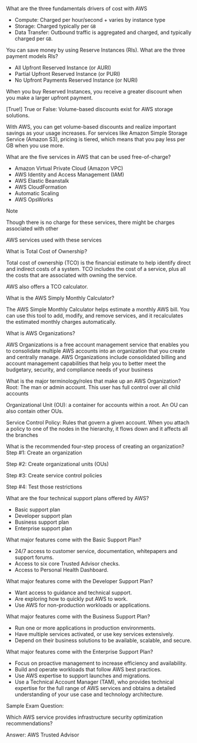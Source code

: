 What are the three fundamentals drivers of cost with AWS
- Compute: Charged per hour/second + varies by instance type
- Storage: Charged typically per `GB`
- Data Transfer: Outbound traffic is aggregated and charged, and typically charged per `GB`. 



You can save money by using Reserve Instances (RIs). What are the three payment models RIs?

- All Upfront Reserved Instance (or AURI)
- Partial Upfront Reserved Instance (or PURI)
- No Upfront Payments Reserved Instance (or NURI)

When you buy Reserved Instances, you receive a greater discount when you make a larger upfront payment.



[True!] True or False: Volume-based discounts exist for AWS storage solutions.


With AWS, you can get volume-based discounts and realize important savings as your usage increases. For services like Amazon Simple Storage Service (Amazon S3), pricing is tiered, which means that you pay less per GB when you use more.



What are the five services in AWS that can be used free-of-charge?
- Amazon Virtual Private Cloud (Amazon VPC)
- AWS Identity and Access Management (IAM)
- AWS Elastic Beanstalk
- AWS CloudFormation
- Automatic Scaling
- AWS OpsWorks

> [!NOTE]
> Though there is no charge for these services, there might be charges associated with other

AWS services used with these services



What is Total Cost of Ownership?

Total cost of ownership (TCO) is the financial estimate to help identify direct and indirect costs of a system. TCO includes the cost of a service, plus all the costs that are associated with owning the service.

AWS also offers a TCO calculator.


What is the AWS Simply Monthly Calculator?

The AWS Simple Monthly Calculator helps estimate a monthly AWS bill. You can use this tool to add, modify, and remove services, and it recalculates the estimated monthly charges automatically.


What is AWS Organizations?

AWS Organizations is a free account management service that enables you to consolidate multiple AWS accounts into an organization that you create and centrally manage. AWS Organizations include consolidated billing and account management capabilities that help you to better meet the budgetary, security, and compliance needs of your business


What is the major terminology/roles that make up an AWS Organization?
Root: The man or admin account. This user has full control over all child accounts

Organizational Unit (OU): a container for accounts within a root. An OU can also contain other OUs.

Service Control Policy: Rules that govern a given account. When you attach a policy to one of the nodes in the hierarchy, it flows down and it affects all the branches



What is the recommended four-step process of creating an organization?
Step #1: Create an organization

Step #2: Create organizational units (OUs)

Step #3: Create service control policies

Step #4: Test those restrictions



What are the four technical support plans offered by AWS?
- Basic support plan
- Developer support plan
- Business support plan
- Enterprise support plan


What major features come with the Basic Support Plan?

- 24/7 access to customer service, documentation, whitepapers and support forums.
- Access to six core Trusted Advisor checks.
- Access to Personal Health Dashboard.


What major features come with the Developer Support Plan?

- Want access to guidance and technical support.
- Are exploring how to quickly put AWS to work.
- Use AWS for non-production workloads or applications.


What major features come with the Business Support Plan?

- Run one or more applications in production environments.
- Have multiple services activated, or use key services extensively.
- Depend on their business solutions to be available, scalable, and secure.


What major features come with the Enterprise Support Plan?

- Focus on proactive management to increase efficiency and availability.
- Build and operate workloads that follow AWS best practices.
- Use AWS expertise to support launches and migrations.
- Use a Technical Account Manager (TAM), who provides technical expertise for the full range of AWS services and obtains a detailed understanding of your use case and technology architecture.


Sample Exam Question: 

Which AWS service provides infrastructure security optimization recommendations? 

Answer: AWS Trusted Advisor